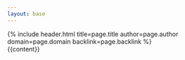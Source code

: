 ```yaml
---
layout: base
---
```

<main>
    {% include header.html title=page.title author=page.author
    domain=page.domain backlink=page.backlink %}
    <section class="content">{{content}}</section>
</main>